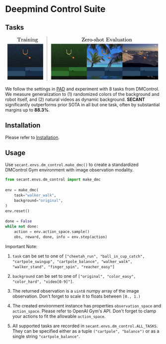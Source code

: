 # Deepmind Control Suite

## Tasks
<img src="asset/dmc_tasks.png" width="600">

We follow the settings in [PAD](https://github.com/nicklashansen/policy-adaptation-during-deployment) and experiment with 8 tasks from DMControl. We measure generalization to (1) randomized colors of the background and robot itself, and (2) natural videos as dynamic background. <b>SECANT</b> significantly outperforms prior SOTA in all but one task, often by substantial margins up to <b>88.3%</b>.

## Installation

Please refer to [Installation](https://github.com/wangguanzhi/secant-private#installation).

## Usage

Use `secant.envs.dm_control.make_dmc()` to create a standardized DMControl Gym environment with image observation modality. 

```python
from secant.envs.dm_control import make_dmc

env = make_dmc(
    task="walker_walk",
    background="original",
)
env.reset()

done = False
while not done:
    action = env.action_space.sample()
    obs, reward, done, info = env.step(action)    
```

Important Note:

1. `task` can be set to one of `["cheetah_run", "ball_in_cup_catch", "cartpole_swingup", "cartpole_balance", "walker_walk", "walker_stand", "finger_spin", "reacher_easy"]`
2. `background` can be set to one of `["original", "color_easy", "color_hard", "video[0-9]"]`.
3. The returned observation is a `uint8` numpy array of the image observation. Don't forget to scale it to floats between `[0., 1.)`

4. The created environment instance has properties `observation_space` and `action_space`. Please refer to OpenAI Gym's API. Don't forget to clamp your actions to fit the allowable `action_space`.

5. All supported tasks are recorded in `secant.envs.dm_control.ALL_TASKS`. They can be specified either as a tuple `("cartpole", "balance")` or as a single string `"cartpole_balance"`.

